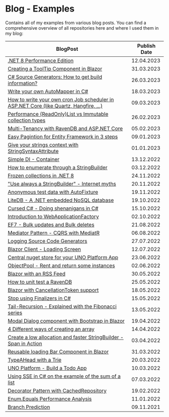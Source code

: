 # Blog - Examples

Contains all of my examples from various blog posts. You can find a comprehensive overview of all repositories here and where I used them in my blog:

| BlogPost                                                                                                       | Publish Date |
| -------------------------------------------------------------------------------------------------------------- | ------------ |
| [.NET 8 Performance Edition](BenchmarkDotNet8/)                                                                | 12.04.2023   |
| [Creating a ToolTip Component in Blazor](BlazorToolTip/)                                                       | 31.03.2023   |
| [C# Source Generators: How to get build information?](BuildInformation/)                                       | 26.03.2023   |
| [Write your own AutoMapper in C#](AutoMapper/)                                                                 | 18.03.2023   |
| [How to write your own cron Job scheduler in ASP.NET Core (like Quartz, Hangfire, ...)](CronBackgroundWorker/) | 09.03.2023   |
| [Performance (ReadOnly)List vs Immutable collection types](ImmutablePerformance/)                              | 26.02.2023   |
| [Multi-Tenancy with RavenDB and ASP.NET Core](MultiTenantRavenDB/)                                             | 05.02.2023   |
| [Easy Pagintion for Entity Framework in 3 steps](PaginationEF/)                                                | 09.01.2023   |
| [Give your strings context with StringSyntaxAttribute](StringHightlighting/)                                   | 01.01.2023   |
| [Simple DI - Container](DIContainer/)                                                                          | 13.12.2022   |
| [How to enumerate through a StringBuilder](EnumerateStringBuilder/)                                            | 03.12.2022   |
| [Frozen collections in .NET 8](FrozenSetBenchmark/)                                                            | 24.11.2022   |
| ["Use always a StringBuilder" - Internet myths](StringBuilderPerformance/)                                     | 20.11.2022   |
| [Anonymous test data with AutoFixture](AutoFixtureXUnit/)                                                      | 19.11.2022   |
| [LiteDB - A .NET embedded NoSQL database](LiteDatabase/)                                                       | 19.10.2022   |
| [Cursed C# - Doing shenanigans in C#](CursedCSharp/)                                                           | 15.10.2022   |
| [Introduction to WebApplicationFactory](WebAppFactory/)                                                        | 02.10.2022   |
| [EF7 - Bulk updates and Bulk deletes](EF7Bulk/)                                                                | 21.08.2022   |
| [Mediator Pattern - CQRS with MediatR](MediatorPattern/)                                                       | 06.08.2022   |
| [Logging Source Code Generators](LoggingSourceCodeGenerator/)                                                  | 27.07.2022   |
| [Blazor Client - Loading Screen](BlazorClientLoadingScreen/)                                                   | 12.07.2022   |
| [Central nuget store for your UNO Platform App](UnoDirectoryBuildProps/)                                       | 23.06.2022   |
| [ObjectPool - Rent and return some instances](ObjectPool/)                                                     | 02.06.2022   |
| [Blazor with an RSS Feed](BlazorRSSFeed/)                                                                      | 30.05.2022   |
| [How to unit test a RavenDB](RavenDBUnitTest/)                                                                 | 25.05.2022   |
| [Blazor with CancellationToken support](BlazorCancellation/)                                                   | 18.05.2022   |
| [Stop using Finalizers in C#](Finalizers/)                                                                     | 15.05.2022   |
| [Tail-Recursion - Explained with the Fibonacci series](TailRecursion/)                                         | 13.05.2022   |
| [Modal Dialog component with Bootstrap in Blazor](ModalDialogComponent/)                                       | 19.04.2022   |
| [4 Different ways of creating an array](ArrayInitializePerformance/)                                           | 14.04.2022   |
| [Create a low allocation and faster StringBuilder - Span in Action](ValueStringBuilder/)                       | 03.04.2022   |
| [Reusable loading Bar Component in Blazor](BlazorLoadingComponent/)                                            | 31.03.2022   |
| [TypeAHead with a Trie](TrieTypeAHead/)                                                                        | 20.03.2022   |
| [UNO Platform - Build a Todo App](TodoApp/)                                                                    | 10.03.2022   |
| [Using SSE in C# on the example of the sum of a list](ArraySumPerformanceSIMD/)                                | 07.03.2022   |
| [Decorator Pattern with CachedRepository](DecoratorPattern/)                                                   | 19.02.2022   |
| [Enum.Equals Performance Analysis](EnumEqualsPerformance/)                                                     | 11.01.2022   |
| [Branch Prediction](BranchPrediction/)                                                                         | 09.11.2021   |
